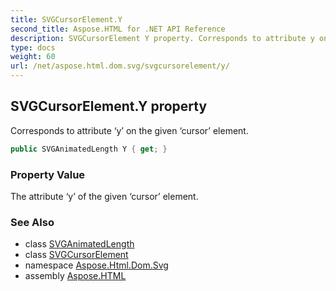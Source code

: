 ```yaml
---
title: SVGCursorElement.Y
second_title: Aspose.HTML for .NET API Reference
description: SVGCursorElement Y property. Corresponds to attribute y on the given cursor element
type: docs
weight: 60
url: /net/aspose.html.dom.svg/svgcursorelement/y/
---
```

## SVGCursorElement.Y property

Corresponds to attribute ‘y’ on the given ‘cursor’ element.

```csharp
public SVGAnimatedLength Y { get; }
```

### Property Value

The attribute ‘y’ of the given ‘cursor’ element.

### See Also

* class [SVGAnimatedLength](../../../aspose.html.dom.svg.datatypes/svganimatedlength/)
* class [SVGCursorElement](../)
* namespace [Aspose.Html.Dom.Svg](../../../aspose.html.dom.svg/)
* assembly [Aspose.HTML](../../../)

